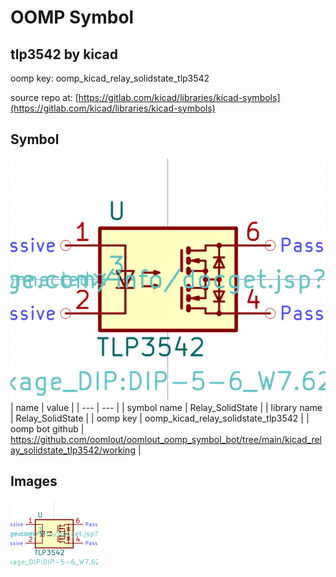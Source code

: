 # OOMP Symbol  
## tlp3542  by kicad  
  
oomp key: oomp_kicad_relay_solidstate_tlp3542  
  
source repo at: [https://gitlab.com/kicad/libraries/kicad-symbols](https://gitlab.com/kicad/libraries/kicad-symbols)  
## Symbol  
  
[![working.png](working_600.png)](working.png)  
| name | value | 
| --- | --- | 
| symbol name | Relay_SolidState | 
| library name | Relay_SolidState | 
| oomp key | oomp_kicad_relay_solidstate_tlp3542 | 
| oomp bot github | https://github.com/oomlout/oomlout_oomp_symbol_bot/tree/main/kicad_relay_solidstate_tlp3542/working | 
## Images  
  
[![working.png](working_140.png)](working.png)  
